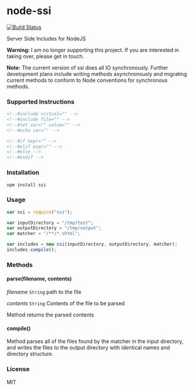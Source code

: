 node-ssi
========

[![Build Status](https://travis-ci.org/67726e/node-ssi.png)](https://travis-ci.org/67726e/node-ssi)

Server Side Includes for NodeJS


__Warning:__ I am no longer supporting this project. If you are interested in taking over, please get in touch.

__Note:__ The current version of ssi does all IO synchronously. Further development plans include writing methods asynchronously and migrating current methods to conform to Node conventions for synchronous methods.

### Supported Instructions

```html
<!--#include virtual="" -->
<!--#include file="" -->
<!--#set var="" value="" -->
<!--#echo var="" -->

<!--#if expr="" -->
<!--#elif expr="" -->
<!--#else -->
<!--#endif -->
```

### Installation

```bash
npm install ssi 
```

### Usage

```javascript
var ssi = require("ssi");

var inputDirectory = "/tmp/test";
var outputDirectory = "/tmp/output";
var matcher = "/**/*.shtml";

var includes = new ssi(inputDirectory, outputDirectory, matcher);
includes.compile();
```

### Methods

#### parse(filename, contents)
_filename_ `String` path to the file

_contents_ `String` Contents of the file to be parsed

Method returns the parsed contents

#### compile()

Method parses all of the files found by the matcher in the input directory, and writes the files to the output directory with identical names and directory structure.

### License

MIT

